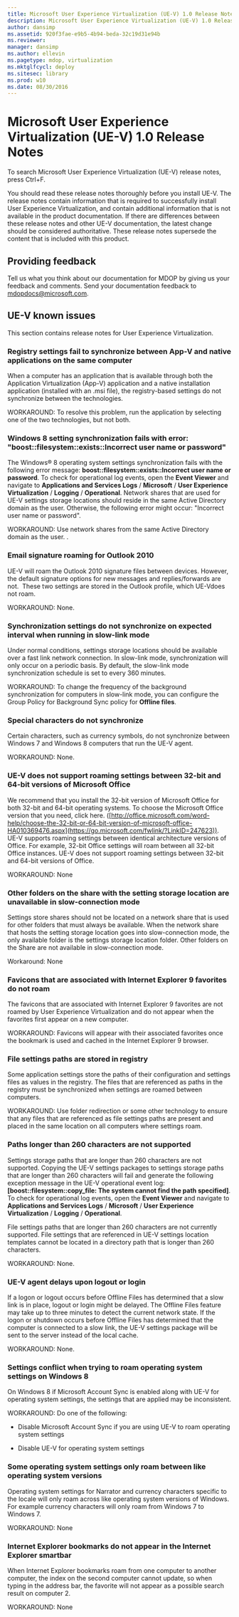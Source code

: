 ```yaml
---
title: Microsoft User Experience Virtualization (UE-V) 1.0 Release Notes
description: Microsoft User Experience Virtualization (UE-V) 1.0 Release Notes
author: dansimp
ms.assetid: 920f3fae-e9b5-4b94-beda-32c19d31e94b
ms.reviewer: 
manager: dansimp
ms.author: ellevin
ms.pagetype: mdop, virtualization
ms.mktglfcycl: deploy
ms.sitesec: library
ms.prod: w10
ms.date: 08/30/2016
---
```



# Microsoft User Experience Virtualization (UE-V) 1.0 Release Notes


To search Microsoft User Experience Virtualization (UE-V) release notes, press Ctrl+F.

You should read these release notes thoroughly before you install UE-V. The release notes contain information that is required to successfully install User Experience Virtualization, and contain additional information that is not available in the product documentation. If there are differences between these release notes and other UE-V documentation, the latest change should be considered authoritative. These release notes supersede the content that is included with this product.

## Providing feedback


Tell us what you think about our documentation for MDOP by giving us your feedback and comments. Send your documentation feedback to [mdopdocs@microsoft.com](mailto:mdopdocs@microsoft.com?subject=UE-V%20Documentation).

## UE-V known issues


This section contains release notes for User Experience Virtualization.

### Registry settings fail to synchronize between App-V and native applications on the same computer

When a computer has an application that is available through both the Application Virtualization (App-V) application and a native installation application (installed with an .msi file), the registry-based settings do not synchronize between the technologies.

WORKAROUND: To resolve this problem, run the application by selecting one of the two technologies, but not both.

### Windows 8 setting synchronization fails with error: "boost::filesystem::exists::Incorrect user name or password"

The Windows® 8 operating system settings synchronization fails with the following error message: **boost::filesystem::exists::Incorrect user name or password**. To check for operational log events, open the **Event Viewer** and navigate to **Applications and Services Logs** / **Microsoft** / **User Experience Virtualization** / **Logging** / **Operational**. Network shares that are used for UE-V settings storage locations should reside in the same Active Directory domain as the user. Otherwise, the following error might occur: "Incorrect user name or password".

WORKAROUND: Use network shares from the same Active Directory domain as the user. .

### Email signature roaming for Outlook 2010

UE-V will roam the Outlook 2010 signature files between devices. However, the default signature options for new messages and replies/forwards are not.  These two settings are stored in the Outlook profile, which UE-Vdoes not roam.

WORKAROUND: None.

### Synchronization settings do not synchronize on expected interval when running in slow-link mode

Under normal conditions, settings storage locations should be available over a fast link network connection. In slow-link mode, synchronization will only occur on a periodic basis. By default, the slow-link mode synchronization schedule is set to every 360 minutes.

WORKAROUND: To change the frequency of the background synchronization for computers in slow-link mode, you can configure the Group Policy for Background Sync policy for **Offline files**.

### Special characters do not synchronize

Certain characters, such as currency symbols, do not synchronize between Windows 7 and Windows 8 computers that run the UE-V agent.

WORKAROUND: None.

### UE-V does not support roaming settings between 32-bit and 64-bit versions of Microsoft Office

We recommend that you install the 32-bit version of Microsoft Office for both 32-bit and 64-bit operating systems. To choose the Microsoft Office version that you need, click here. ([http://office.microsoft.com/word-help/choose-the-32-bit-or-64-bit-version-of-microsoft-office-HA010369476.aspx](https://go.microsoft.com/fwlink/?LinkID=247623)). UE-V supports roaming settings between identical architecture versions of Office. For example, 32-bit Office settings will roam between all 32-bit Office instances. UE-V does not support roaming settings between 32-bit and 64-bit versions of Office.

WORKAROUND: None

### Other folders on the share with the setting storage location are unavailable in slow-connection mode

Settings store shares should not be located on a network share that is used for other folders that must always be available. When the network share that hosts the setting storage location goes into slow-connection mode, the only available folder is the settings storage location folder. Other folders on the Share are not available in slow-connection mode.

Workaround: None

### Favicons that are associated with Internet Explorer 9 favorites do not roam

The favicons that are associated with Internet Explorer 9 favorites are not roamed by User Experience Virtualization and do not appear when the favorites first appear on a new computer.

WORKAROUND: Favicons will appear with their associated favorites once the bookmark is used and cached in the Internet Explorer 9 browser.

### File settings paths are stored in registry

Some application settings store the paths of their configuration and settings files as values in the registry. The files that are referenced as paths in the registry must be synchronized when settings are roamed between computers.

WORKAROUND: Use folder redirection or some other technology to ensure that any files that are referenced as file settings paths are present and placed in the same location on all computers where settings roam.

### Paths longer than 260 characters are not supported

Settings storage paths that are longer than 260 characters are not supported. Copying the UE-V settings packages to settings storage paths that are longer than 260 characters will fail and generate the following exception message in the UE-V operational event log: **\[boost::filesystem::copy\_file: The system cannot find the path specified\]**. To check for operational log events, open the **Event Viewer** and navigate to **Applications and Services Logs** / **Microsoft** / **User Experience Virtualization** / **Logging** / **Operational**.

File settings paths that are longer than 260 characters are not currently supported. File settings that are referenced in UE-V settings location templates cannot be located in a directory path that is longer than 260 characters.

WORKAROUND: None.

### UE-V agent delays upon logout or login

If a logon or logout occurs before Offline Files has determined that a slow link is in place, logout or login might be delayed. The Offline Files feature may take up to three minutes to detect the current network state. If the logon or shutdown occurs before Offline Files has determined that the computer is connected to a slow link, the UE-V settings package will be sent to the server instead of the local cache.

WORKAROUND: None.

### Settings conflict when trying to roam operating system settings on Windows 8

On Windows 8 if Microsoft Account Sync is enabled along with UE-V for operating system settings, the settings that are applied may be inconsistent.

WORKAROUND: Do one of the following:

-   Disable Microsoft Account Sync if you are using UE-V to roam operating system settings

-   Disable UE-V for operating system settings

### Some operating system settings only roam between like operating system versions

Operating system settings for Narrator and currency characters specific to the locale will only roam across like operating system versions of Windows. For example currency characters will only roam from Windows 7 to Windows 7.

WORKAROUND: None

### Internet Explorer bookmarks do not appear in the Internet Explorer smartbar

When Internet Explorer bookmarks roam from one computer to another computer, the index on the second computer cannot update, so when typing in the address bar, the favorite will not appear as a possible search result on computer 2.

WORKAROUND: None

 

 





